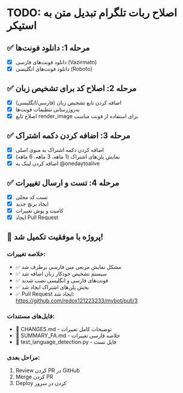# TODO: اصلاح ربات تلگرام تبدیل متن به استیکر

## ✅ مرحله 1: دانلود فونت‌ها
- [x] دانلود فونت‌های فارسی (Vazirmatn)
- [x] دانلود فونت‌های انگلیسی (Roboto)

## ✅ مرحله 2: اصلاح کد برای تشخیص زبان
- [x] اضافه کردن تابع تشخیص زبان (فارسی/انگلیسی)
- [x] به‌روزرسانی تنظیمات فونت‌ها
- [x] اصلاح تابع render_image برای استفاده از فونت مناسب

## ✅ مرحله 3: اضافه کردن دکمه اشتراک
- [x] اضافه کردن دکمه اشتراک به منوی اصلی
- [x] نمایش پلن‌های اشتراک (1 ماهه، 3 ماهه، 6 ماهه)
- [x] اضافه کردن لینک به @onedaytoalive

## ✅ مرحله 4: تست و ارسال تغییرات
- [x] تست کد محلی
- [x] ایجاد برنچ جدید
- [x] کامیت و پوش تغییرات
- [x] ایجاد Pull Request

## 🎉 پروژه با موفقیت تکمیل شد!

### خلاصه تغییرات:
- ✅ مشکل نمایش مربعی متن فارسی برطرف شد
- ✅ سیستم تشخیص خودکار زبان اضافه شد
- ✅ فونت‌های فارسی و انگلیسی نصب شدند
- ✅ بخش پلن‌های اشتراک ایجاد شد
- ✅ Pull Request ایجاد شد: https://github.com/redox121223233/mybot/pull/3

### فایل‌های مستندات:
- 📄 CHANGES.md - توضیحات کامل تغییرات
- 📄 SUMMARY_FA.md - خلاصه فارسی تغییرات
- 🧪 test_language_detection.py - فایل تست

### مراحل بعدی:
1. Review کردن PR در GitHub
2. Merge کردن PR
3. Deploy کردن در سرور